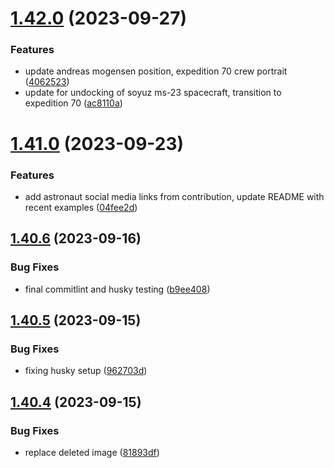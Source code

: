 # [1.42.0](https://github.com/corquaid/international-space-station-APIs/compare/v1.41.0...v1.42.0) (2023-09-27)


### Features

* update andreas mogensen position, expedition 70 crew portrait ([4062523](https://github.com/corquaid/international-space-station-APIs/commit/4062523bb2818742d3664cdb7f0a34d2d872dc94))
* update for undocking of soyuz ms-23 spacecraft, transition to expedition 70 ([ac8110a](https://github.com/corquaid/international-space-station-APIs/commit/ac8110aff410e9e0b0cb93feea3e182b81bf0f06))



# [1.41.0](https://github.com/corquaid/international-space-station-APIs/compare/v1.40.6...v1.41.0) (2023-09-23)


### Features

* add astronaut social media links from contribution, update README with recent examples ([04fee2d](https://github.com/corquaid/international-space-station-APIs/commit/04fee2df0e724eb4955094aef773046bcc76dc73))



## [1.40.6](https://github.com/corquaid/international-space-station-APIs/compare/v1.40.5...v1.40.6) (2023-09-16)


### Bug Fixes

* final commitlint and husky testing ([b9ee408](https://github.com/corquaid/international-space-station-APIs/commit/b9ee408358e5c082bbc649e8c54da741a5363330))



## [1.40.5](https://github.com/corquaid/international-space-station-APIs/compare/v1.40.4...v1.40.5) (2023-09-15)


### Bug Fixes

* fixing husky setup ([962703d](https://github.com/corquaid/international-space-station-APIs/commit/962703d465b2520990a743eb4af34ff565364ece))



## [1.40.4](https://github.com/corquaid/international-space-station-APIs/compare/v1.40.3...v1.40.4) (2023-09-15)


### Bug Fixes

* replace deleted image ([81893df](https://github.com/corquaid/international-space-station-APIs/commit/81893dfae815d4877b0621cb94f517067b8e1840))



